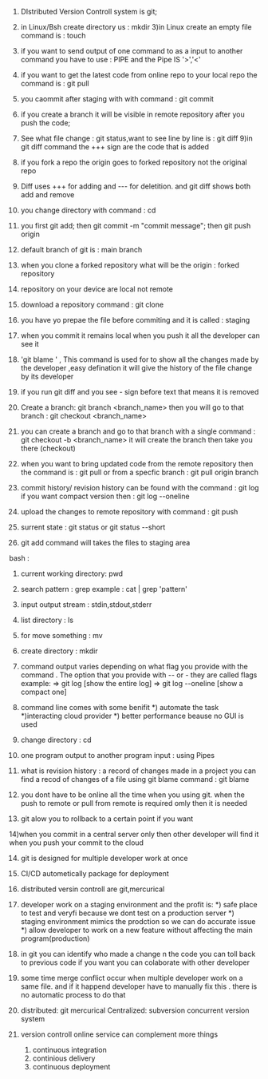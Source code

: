 1) DIstributed Version Controll system is git;
2) in Linux/Bsh create directory us : mkdir
3)in Linux create an empty file command is : touch
4) if you want to send output of one command to as a input to another command you have to use : PIPE and the Pipe IS '>','<'
5) if you want to get the latest code from online repo to your local repo the command is : git pull
6) you caommit after staging with with command : git commit
7) if you create a branch it will be visible in remote repository after you push the code;
8) See what file change : git status,want to see line by line is : git diff
9)in git diff command the +++ sign are the code that is added
10) if you fork a repo the origin goes to forked repository not the original repo
11) Diff uses +++ for adding and --- for deletition. and git diff shows both add and remove
12) you change directory with command : cd
13) you first git add; then git commit -m "commit message"; then git push origin <branch>
14) default branch of git is : main branch
15) when you clone a forked repository what will be the origin : forked repository
16)  repository on your device are local not remote
17) download a repository command : git clone
18) you have yo prepae the file before commiting and it is called : staging
19) when you commit it remains local when you push it all the developer can see it
20) 'git blame <filename>' , This command is used for to show all the changes made by the developer ,easy defination
it will give the history of the file change by its developer
21) if you run git diff and you see - sign before text that means it is removed
23) Create a branch: git branch <branch_name>
then you will go to that branch : git checkout <branch_name>
24) you can create a branch and go to that branch with a single command : git checkout -b <branch_name>
it will create the branch then take you there (checkout)

25) when you want to bring updated code from the remote 
repository then the command is : git pull
or from a specfic branch : git pull origin branch

26) commit history/ revision history can be found with 
the command : git log
if you want compact version then : git log --oneline

27) upload the changes to remote repository with command  : git push

28) surrent state : git status or git status --short

29) git add command will takes the files to staging area 


bash :

1) current working directory: pwd
2) search pattern : grep 
example : cat <file> | grep 'pattern'
3) input output stream : stdin,stdout,stderr
4) list directory : ls
5) for move something : mv
6) create directory : mkdir
7) command output varies depending on what flag you provide with the command . The option that you provide with
-- or - they are called flags
example:
=> git log [show the entire log]
=> git log --oneline  [show a compact one]
8) command line comes with some benifit
    *) automate the task
    *)interacting cloud provider
    *) better performance beause no GUI is used

9) change directory : cd
10) one program output to another program input : using Pipes

11) what is revision history : a record of changes made in a project
you can find a recod of changes of a file using git blame command
: git blame <file>

12) you dont have to be online all the time when you using git. when the push to remote or pull from remote  is required omly then it is needed

13) git alow you to rollback to a certain point if you want

14)when you commit in a central server only then other developer will find it when you push your commit to the cloud

14) git is designed for multiple developer work at once

15) CI/CD autometically package for deployment

16) distributed versin controll are git,mercurical

17) developer work on  a staging environment and the profit is:
    *) safe place to test and veryfi because we dont test on a production server 
    *) staging environment mimics the prodction so we can do accurate issue
    *) allow developer to work on a new feature without affecting the main program(production)

1) in git you can identify who made a change n the code
you can toll back to previous code if you want
you can colaborate with other developer

2) some time merge conflict occur when multiple developer work on a same file. and if it happend developer have to manually fix this . there is no automatic process to do that

3) distributed:
        git
        mercurical
    Centralized:
        subversion
        concurrent version system
    
4) version controll online service can complement more things
    1) continuous integration
    2) continious delivery
    3) continuous deployment
